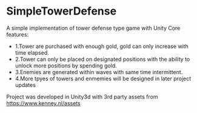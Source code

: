 # SimpleTowerDefense
A simple implementation of tower defense type game with Unity
Core features:
* 1.Tower are purchased with enough gold, gold can only increase with time elapsed.
* 2.Tower can only be placed on designated positions with the ability to unlock more positions by spending gold.
* 3.Enemies are generated within waves with same time intermittent.
* 4.More tpyes of towers and enmemies will be designed in later project updates




Project was developed in Unity3d with 3rd party assets from https://www.kenney.nl/assets
